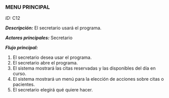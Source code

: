 ### **MENU PRINCIPAL**
*ID:* C12	

__*Descripción:*__ El secretario usará el programa.

__*Actores principales:*__ Secretario       

__*Flujo principal:*__
1. El secretario desea usar el programa.
2. El secretario abre el programa.
3. El sistema mostrará las citas reservadas y las disponibles del día en curso.
4. El sistema mostrará un menú para la elección de acciones sobre citas o pacientes.
5. El secretario elegirá qué quiere hacer.
